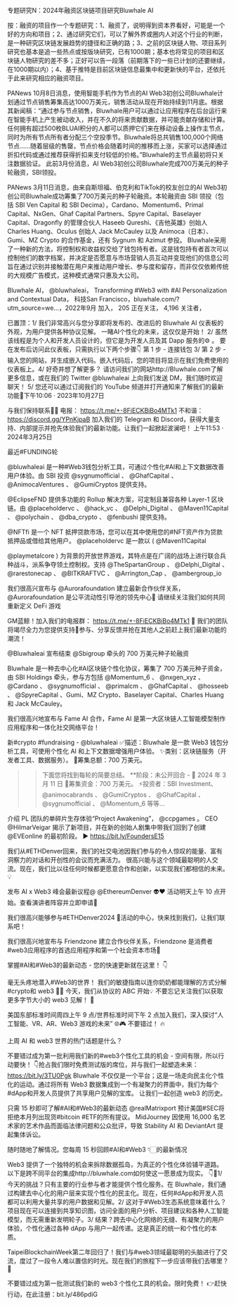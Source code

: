 专题研究N：2024年融资区块链项目研究Bluwhale AI


按：融资的项目作一个专题研究：1、融资了，说明得到资本界看好，可能是一个好的方向和项目；2、通过研究它们，可以了解外界或圈内人对这个行业的判断，是一种研究区块链发展趋势的捷径和正确的路；3、之前的区块链人物、项目系列研究也基本是追一些热点或按版块研究，已有1000期；基本也将常见的项目和区块链人物研究的差不多；正好可以告一段落（前期落下的一些已计划的还要继续，在1000期以内）；4、基于推特是目前区块链信息最集中和更新快的平台，还依托于此来研究相应的融资项目。

PANews 10月8日消息，使用智能手机作为节点的AI Web3初创公司Bluwhale计划通过节点销售筹集高达1000万美元，销售活动从现在开始持续到11月底。根据其新闻稿：“通过参与节点销售，Bluwhale用户可以通过让应用程序在后台运行来在智能手机上产生被动收入，并在不久的将来贡献数据，并可能贡献存储和计算。任何拥有超过500枚BLUAI积分的人都可以质押它们来在移动设备上操作主节点，同时为所有节点所有者分配三个空投季节。Bluwhale将总共销售100,000个网络节点……随着层级的售罄，节点价格会随着时间的推移而上涨，买家可以选择通过折扣代码或通过推荐获得折扣来支付较低的价格。”Bluwhale的主节点最初将只关注数据验证。
此前3月份消息，AI Web3初创公司Bluwhale完成700万美元的种子轮融资，SBI领投。

PANews 3月11日消息，由来自斯坦福、伯克利和TikTok的校友创立的AI Web3初创公司Bluwhale成功筹集了700万美元的种子轮融资。本轮融资由 SBI 领投（包括 SBI Ven Capital 和 SBI Decima），Cardano、Momentum6、Primal Capital、NxGen、Ghaf Capital Partners、Spyre Capital、Baselayer Capital、Dragonfly 的管理合伙人 Haseeb Qureshi、《吉他英雄》创始人 Charles Huang、Oculus 创始人 Jack McCauley 以及 Animoca（日本）、Gumi、MZ Crypto 的合作基金，还有 Sygnum 和 Azimut 参投。
Bluwhale采用了一种新的方法，将控制权和收益权交给了钱包持有者。这是钱包持有者首次可以控制他们的数字档案，并决定是否愿意与市场营销人员互动并变现他们的信息公司旨在通过识别并接触潜在用户来推动用户增长、参与度和留存，而非仅仅依赖传统的大规模广告模式，这种模式通常只惠及大公司。

Bluwhale AI，
@bluwhaleai，
Transforming #Web3 with #AI Personalization and Contextual Data，
科技San Francisco，bluwhale.com/?utm_source=we…，2022年9月 加入，
205 正在关注，
4,196 关注者，


已置顶：1/ 我们非常高兴与您分享即将发布的、改进后的 Bluwhale AI 仪表板的外观，为用户提供各种协议见解。
一睹AI个性化的未来，这仅仅是开始！
2/ 虽然该线程是为个人和开发人员设计的，但它是为开发人员及其 Dapp 服务的⚙️ 。
要在发布后访问此仪表板，只需执行以下两个步骤👇
第 1 步 - 连接钱包
3/ 第 2 步 - 输入您的网站，并生成嵌入代码。嵌入代码后，您的项目将显示在我们免费使用的仪表板上。4/ 好奇并想了解更多？
请访问我们的网站http://Bluwhale.com了解更多信息，或在我们的 Twitter 
@bluwhaleai
上向我们发送 DM，我们随时欢迎聊天！
5/ 您还可以通过订阅我们的 YouTube 频道并打开通知来了解我们的最新功能🔔下午10:06 · 2023年10月27日

与我们保持联系🤝🏻
电报： https://t.me/+-8FiECKBiBo4MTk1
不和谐： https://discord.gg/YPnKjpaB
加入我们的 Telegram 和 Discord，获得大量支持、内部提示并抢先体验我们的最新功能。让我们一起掀起波澜吧！
上午11:53 · 2024年3月25日

最近#FUNDING轮

@bluwhaleai
是一种#Web3钱包分析工具，可通过个性化#AI和上下文数据改善用户体验。由 SBI 投资
@sygnumofficial
 、 
@GhafCapital
 、 
@AnimocaVentures
 、 
@GumiCryptos
提供支持。

@EclipseFND
提供多功能的 Rollup 解决方案，可定制且兼容各种 Layer-1 区块链。由
@placeholdervc
 、 
@hack_vc
 、 
@Delphi_Digital
 、 
@Maven11Capital
 、 
@polychain
 、 
@dba_crypto
 、 
@fenbushi
提供支持。

@NFTfi
是一个 NFT 抵押贷款市场，您可以在其中使用您的#NFT资产作为贷款抵押品或借给其他用户。 
@placeholdervc
是一款以 ( 
@Maven11Capital


@playmetalcore
 ) 为背景的开放世界游戏，其特点是在广阔的战场上进行联合兵种战斗，派系争夺领土控制权。支持
@TheSpartanGroup
 、 
@Delphi_Digital
 、 
@rarestonecap
 、 
@BITKRAFTVC
 、 
@Arrington_Cap
 、 
@ambergroup_io

我们很高兴宣布与 @Aurorafoundation 建立最新合作伙伴关系，@Aurorafoundation 是公平流动性引导池的领先中心🥳
请继续关注我们如何共同重新定义 DeFi 游戏

GM蓝鲸！加入我们的电报群：
https://t.me/+-8FiECKBiBo4MTk1 🐳
我们的团队将竭尽全力为您提供支持💪参与、分享反馈并抢在其他人之前赶上我们最新功能的潮流！

@Bluwhaleai
宣布结束
@Sbigroup
牵头的 700 万美元种子轮融资

Bluwhale 是一种去中心化#AI区块链个性化协议，筹集了 700 万美元种子资金，由 SBI Holdings 牵头，参与方包括
@Momentum_6
 、 
@nxgen_xyz
 、 
@Cardano
 、 
@sygnumofficial
 、 
@primalcm
 、 
@GhafCapital
 、 
@hosseeb
 、 
@SpyreCapital
 、Gumi、MZ Crypto、Baselayer Capital、Charles Huang 和 Jack McCauley。

我们很高兴地宣布与 Fame AI 合作，Fame AI 是第一大区块链人工智能模型制作应用程序和一体化社交网络平台！ 

新#crypto #fundraising - 
@bluwhaleai
✅描述：Bluwhale 是一款 Web3 钱包分析工具，可使用个性化 AI 和上下文数据增强用户体验。
✨类别：区块链服务（开发者工具、数据服务）。
🚀筹集总额：700 万美元。
>>下面您将找到每轮的简要总结。
**阶段：未公开回合 - 📅 2024 年 3 月 11 日
🚀筹集资金：700 万美元。
⚡️投资者：SBI Investment、 
@animocabrands
 、 
@GumiCryptos
 、 
@GhafCapital
 、 
@sygnumofficial
 、 
@Momentum_6
等等...

介绍 PL 团队的单碎片生存体验“Project Awakening”， 
@ccpgames
 。
CEO 
@HilmarVeigar
揭示了新项目，并在新的创始人剧集中带我们回到了创建
@EVEonline
的最初阶段。
▶️ https://bit.ly/FoundersE15

我们从#ETHDenver回来，我们的社交电池因我们参与的令人惊叹的能量、富有洞察力的对话和开创性的会议而充满活力。
很高兴能与这个领域最聪明的人交流。现在，我们比以往任何时候都更愿意合作和创新，以实现我们都相信的未来。 💡

发布 AI x Web3 峰会最新议程@ 
@EthereumDenver
 👽❤️
活动明天上午 10 点开始。查看演讲者阵容并立即申请🔽

我们很高兴能够参与#ETHDenver2024 👋活动的中心，快来找到我们，让我们联系吧！

我们很高兴地宣布与 Friendzone 建立合作伙伴关系，Friendzone 是消费者#web3应用程序的首选应用程序和第一个社会资本市场🥳

掌握#AI和#Web3的最新动态 - 您的快速更新就在这里！ 👇

毫无头疼地潜入#Web3的世界！
我们的敏捷指南以连你奶奶都能理解的方式分解#crypto和 web3 👵🏻
今天，我们从协议的 ABC 开始💡
不要忘记关注我们以获取更多字节大小的 web3 见解！ 🔔

美国东部标准时间周四上午 9 点/世界标准时间下午 2 点加入我们，深入探讨“人工智能、VR、AR、Web3 游戏的未来” 🌐🎮
不要错过！ 🔥

上周 AI 和 web3 世界的热门话题是什么？ 

不要错过成为第一批利用我们新的#web3个性化工具的机会 - 空间有限，所以行动要快！
👇抢占我们限时免费测试版的席位，并与我们一起塑造未来： https://bit.ly/3TU0Pgk
Bluwhale 不仅仅是一个平台；这是一场走向民主化个性化的运动。通过将所有 Web3 数据集成到一个有凝聚力的界面中，我们为每个#dApp和开发人员提供了共享用户见解的宝库。
让我们一起创造 web3 的历史。

只需 15 秒即可了解#AI和#Web3的最新动态
@realMatrixport
预计美国#SEC将拒绝本月列出现货#bitcoin #ETF的所有提议。
 MidJourney 因使用 16,000 名艺术家的艺术作品而面临法律问题和公众批评，导致 Stability AI 和 DeviantArt 提起集体诉讼。

随时随地了解情况。您每周 15 秒回顾#AI和#Web3 👇🏻的最新情况

Web3 提供了一个独特的机会来拆除数据孤岛，为真正的个性化体验铺平道路。以下是跨不同平台的集成http://bluwhale.com如何使这一愿景成为现实。 👇🧵1/
今天的挑战？只有主要的行业参与者才能提供个性化服务。在 Bluwhale，我们通过构建去中心化的用户层来实现个性化的民主化。现在，任何#dApp和开发人员都可以利用大量共享的用户数据和见解。2/
这对于#Web3生态系统意味着什么？项目现在可以连接到共享知识图，访问全面的用户分析、项目建议和各种人工智能模型，而无需重新发明轮子。3/
结果？跨去中心化网络的无缝、有凝聚力的用户体验，个性化通过各种 dApp 与用户一起传递。这是真正的统一和个性化的本质。

TaipeiBlockchainWeek第二年回归了！我们与#web3领域最聪明的头脑进行了交流，度过了一段令人难以置信的时光。现在我们的旅程下一步应该带我们去哪里？ 📍

不要错过成为第一批测试我们新的 web3 个性化工具的机会。限时免费！
👉赶快行动，在此注册：bit.ly/486pdiG
